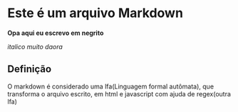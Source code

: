 # Este é um arquivo Markdown

**Opa aqui eu escrevo em negrito**

_italico muito daora_

## Definição

O markdown é considerado uma lfa(Linguagem formal autômata), que transforma o arquivo escrito, em html e javascript com ajuda de regex(outra lfa)
